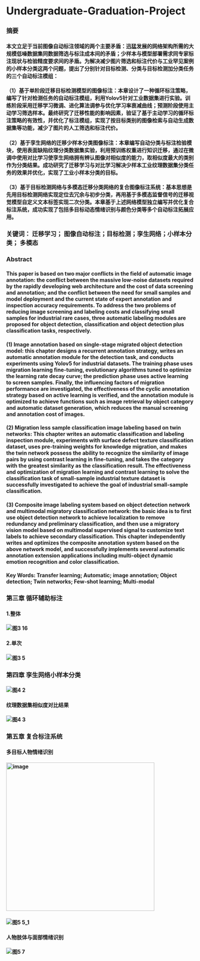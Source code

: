 # Undergraduate-Graduation-Project
### 摘要
#### 本文立足于当前图像自动标注领域的两个主要矛盾：迅猛发展的网络架构所需的大规模低噪数据集同数据筛选与标注成本间的矛盾；少样本与模型部署需求同专家标注现状与检验精度要求间的矛盾。为解决减少图片筛选和标注代价与工业罕见案例的小样本分类这两个问题，提出了分别针对目标检测、分类与目标检测加分类任务的三个自动标注模组：
#### （1）基于单阶段迁移目标检测模型的图像标注：本章设计了一种循环标注策略，编写了针对检测任务的自动标注模组，利用Yolov5针对工业数据集进行实验。训练阶段采用迁移学习微调、进化算法调参与优化学习率衰减曲线；预测阶段使用主动学习筛选样本。最终研究了迁移性能的影响因素，验证了基于主动学习的循环标注策略的有效性，并优化了标注模组，实现了按目标类别的图像检索与自动生成数据集等功能，减少了图片的人工筛选和标注代价。
#### （2）基于孪生网络的迁移少样本分类图像标注：本章编写自动分类与标注检验模块，使用表面缺陷纹理分类数据集实验，利用预训练权重进行知识迁移，通过在微调中使用对比学习使孪生网络拥有辨认图像对相似度的能力，取相似度最大的类别作为分类结果。成功研究了迁移学习与对比学习解决少样本工业纹理数据集分类任务的效果并优化，实现了工业小样本分类的目标。 
#### （3）基于目标检测网络与多模态迁移分类网络的复合图像标注系统：基本思想是先用目标检测网络实现定位去冗余与初步分类，再用基于多模态监督信号的迁移视觉模型自定义文本标签实现二次分类。本章基于上述网络模型独立编写并优化复合标注系统，成功实现了包括多目标动态情绪识别与颜色分类等多个自动标注拓展应用。

### 关键词：  迁移学习； 图像自动标注；目标检测；孪生网络；小样本分类； 多模态

### Abstract
#### This paper is based on two major conflicts in the field of automatic image annotation: the conflict between the massive low-noise datasets required by the rapidly developing web architecture and the cost of data screening and annotation; and the conflict between the need for small samples and model deployment and the current state of expert annotation and inspection accuracy requirements. To address the two problems of reducing image screening and labeling costs and classifying small samples for industrial rare cases, three automatic labeling modules are proposed for object detection, classification and object detection plus classification tasks, respectively.
#### (1) Image annotation based on single-stage migrated object detection model: this chapter designs a recurrent annotation strategy, writes an automatic annotation module for the detection task, and conducts experiments using Yolov5 for industrial datasets. The training phase uses migration learning fine-tuning, evolutionary algorithms tuned to optimize the learning rate decay curve; the prediction phase uses active learning to screen samples. Finally, the influencing factors of migration performance are investigated, the effectiveness of the cyclic annotation strategy based on active learning is verified, and the annotation module is optimized to achieve functions such as image retrieval by object category and automatic dataset generation, which reduces the manual screening and annotation cost of images.
#### (2) Migration less sample classification image labeling based on twin networks: This chapter writes an automatic classification and labeling inspection module, experiments with surface defect texture classification dataset, uses pre-training weights for knowledge migration, and makes the twin network possess the ability to recognize the similarity of image pairs by using contrast learning in fine-tuning, and takes the category with the greatest similarity as the classification result. The effectiveness and optimization of migration learning and contrast learning to solve the classification task of small-sample industrial texture dataset is successfully investigated to achieve the goal of industrial small-sample classification. 
#### (3) Composite image labeling system based on object detection network and multimodal migratory classification network: the basic idea is to first use object detection network to achieve localization to remove redundancy and preliminary classification, and then use a migratory vision model based on multimodal supervised signal to customize text labels to achieve secondary classification. This chapter independently writes and optimizes the composite annotation system based on the above network model, and successfully implements several automatic annotation extension applications including multi-object dynamic emotion recognition and color classification.

#### Key Words:  Transfer learning; Automatic; image annotation; Object detection; Twin networks; Few-shot learning; Multi-modal   

### 第三章 循环辅助标注
#### 1.整体
#### ![图3 16](https://user-images.githubusercontent.com/45304468/172265876-b74742c2-1e2b-4553-bfda-896540355213.jpg)
#### 2.单次
#### ![图3 5](https://user-images.githubusercontent.com/45304468/172266019-5fe33848-21ef-46d9-8726-4da12df4ff7e.jpg)


### 第四章 孪生网络小样本分类
#### ![图4 2](https://user-images.githubusercontent.com/45304468/172266232-2861070b-c69c-4f99-96fc-4e152ec7355e.jpg)

#### 纹理数据集相似度对比结果
#### ![图4 3](https://user-images.githubusercontent.com/45304468/172265956-03df071d-5e56-4bc7-83b7-655fde711ad8.jpg)

### 第五章 复合标注系统
#### 多目标人物情绪识别

#### <img width="398" alt="image" src="https://user-images.githubusercontent.com/45304468/172266412-72a72add-970e-4105-9b44-e560512e78a4.png">

#### ![图5 5_1](https://user-images.githubusercontent.com/45304468/172266117-a86d2ea1-e1b5-4de0-9cde-afe59da62de2.jpg)

#### 人物肢体与面部情绪识别
#### ![图5 7](https://user-images.githubusercontent.com/45304468/172266192-f0c8d6d4-0c49-4047-b79e-9c684c766ad4.png)




